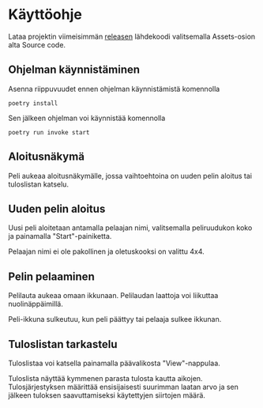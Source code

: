 # Käyttöohje

Lataa projektin viimeisimmän [releasen](https://github.com/lautsar/ot-2048/releases) lähdekoodi valitsemalla Assets-osion alta Source code.

## Ohjelman käynnistäminen

Asenna riippuvuudet ennen ohjelman käynnistämistä komennolla
```
poetry install
```
Sen jälkeen ohjelman voi käynnistää komennolla
```
poetry run invoke start
```
## Aloitusnäkymä

Peli aukeaa aloitusnäkymälle, jossa vaihtoehtoina on uuden pelin aloitus tai tuloslistan katselu.

## Uuden pelin aloitus

Uusi peli aloitetaan antamalla pelaajan nimi, valitsemalla peliruudukon koko ja painamalla "Start"-painiketta.

Pelaajan nimi ei ole pakollinen ja oletuskooksi on valittu 4x4.

## Pelin pelaaminen

Pelilauta aukeaa omaan ikkunaan. Pelilaudan laattoja voi liikuttaa nuolinäppäimillä.

Peli-ikkuna sulkeutuu, kun peli päättyy tai pelaaja sulkee ikkunan.

## Tuloslistan tarkastelu

Tuloslistaa voi katsella painamalla päävalikosta "View"-nappulaa.

Tuloslista näyttää kymmenen parasta tulosta kautta aikojen. Tulosjärjestyksen määrittää ensisijaisesti 
suurimman laatan arvo ja sen jälkeen tuloksen saavuttamiseksi käytettyjen siirtojen määrä.
